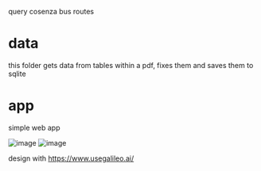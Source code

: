 query cosenza bus routes

# data
this folder gets data from tables within a pdf, fixes them and saves them to sqlite

# app
simple web app

![image](https://github.com/user-attachments/assets/97eec251-e893-4f07-86d9-9b467934038f)
![image](https://github.com/user-attachments/assets/999e73cc-1091-4554-b170-2f77864269ac)

design with https://www.usegalileo.ai/
